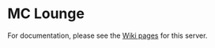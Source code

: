 # MC Lounge

For documentation, please see the [Wiki pages](https://github.com/kdpatters/mclounge/wiki) for this server.
